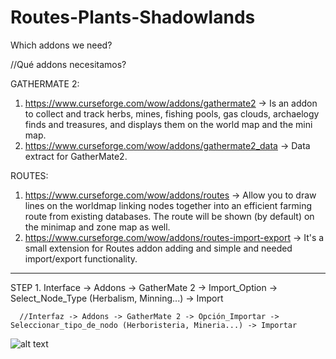 # Routes-Plants-Shadowlands

Which addons we need?

//Qué addons necesitamos?

GATHERMATE 2:
1. https://www.curseforge.com/wow/addons/gathermate2 -> Is an addon to collect and track herbs, mines, fishing pools, gas clouds, archaelogy finds and treasures, and displays them on the world map and the mini map.
2. https://www.curseforge.com/wow/addons/gathermate2_data -> Data extract for GatherMate2.

ROUTES: 
1. https://www.curseforge.com/wow/addons/routes -> Allow you to draw lines on the worldmap linking nodes together into an efficient farming route from existing databases. The route will be shown (by default) on the minimap and zone map as well.
2. https://www.curseforge.com/wow/addons/routes-import-export -> It's a small extension for Routes addon adding and simple and needed import/export functionality.

***********************************************************************************************************************************************************************************
STEP 1. Interface -> Addons -> GatherMate 2 -> Import_Option -> Select_Node_Type (Herbalism, Minning...) -> Import
      
      //Interfaz -> Addons -> GatherMate 2 -> Opción_Importar -> Seleccionar_tipo_de_nodo (Herboristeria, Mineria...) -> Importar

![alt text](https://i.gyazo.com/3e2ed57f08cf482184959d28ba236623.png)

